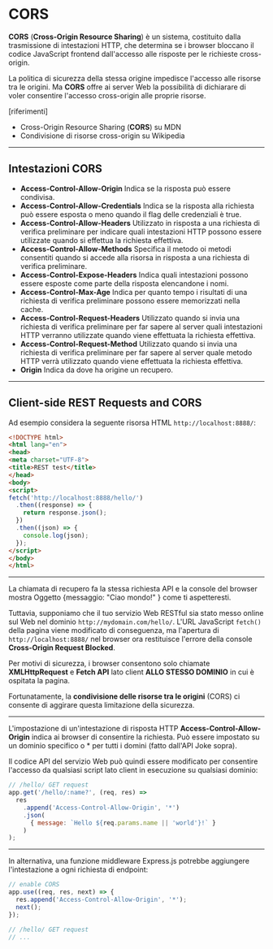 # CORS

**CORS** (**Cross-Origin Resource Sharing**) è un sistema, costituito dalla trasmissione di intestazioni HTTP, che determina se i browser bloccano il codice JavaScript frontend dall'accesso alle risposte per le richieste cross-origin.

La politica di sicurezza della stessa origine impedisce l'accesso alle risorse tra le origini. Ma **CORS** offre ai server Web la possibilità di dichiarare di voler consentire l'accesso cross-origin alle proprie risorse.

[riferimenti]
* Cross-Origin Resource Sharing (**CORS**) su MDN
* Condivisione di risorse cross-origin su Wikipedia


---

## Intestazioni CORS

* **Access-Control-Allow-Origin**
    Indica se la risposta può essere condivisa.
* **Access-Control-Allow-Credentials**
    Indica se la risposta alla richiesta può essere esposta o meno quando il flag delle credenziali è true.
* **Access-Control-Allow-Headers**
    Utilizzato in risposta a una richiesta di verifica preliminare per indicare quali intestazioni HTTP possono essere utilizzate quando si effettua la richiesta effettiva.
* **Access-Control-Allow-Methods**
    Specifica il metodo oi metodi consentiti quando si accede alla risorsa in risposta a una richiesta di verifica preliminare.
* **Access-Control-Expose-Headers**
    Indica quali intestazioni possono essere esposte come parte della risposta elencandone i nomi.
* **Access-Control-Max-Age**
    Indica per quanto tempo i risultati di una richiesta di verifica preliminare possono essere memorizzati nella cache.
* **Access-Control-Request-Headers**
    Utilizzato quando si invia una richiesta di verifica preliminare per far sapere al server quali intestazioni HTTP verranno utilizzate quando viene effettuata la richiesta effettiva.
* **Access-Control-Request-Method**
    Utilizzato quando si invia una richiesta di verifica preliminare per far sapere al server quale metodo HTTP verrà utilizzato quando viene effettuata la richiesta effettiva.
* **Origin**
    Indica da dove ha origine un recupero.


---



## Client-side REST Requests and CORS

Ad esempio considera la seguente risorsa HTML `http://localhost:8888/`:

```html
<!DOCTYPE html>
<html lang="en">
<head>
<meta charset="UTF-8">
<title>REST test</title>
</head>
<body>
<script>
fetch('http://localhost:8888/hello/')
  .then((response) => {
    return response.json();
  })
  .then((json) => {
    console.log(json);
  });
</script>
</body>
</html>
```

---

La chiamata di recupero fa la stessa richiesta API e la console del browser mostra Oggetto {messaggio: "Ciao mondo!" } come ti aspetteresti.

Tuttavia, supponiamo che il tuo servizio Web RESTful sia stato messo online sul Web nel dominio `http://mydomain.com/hello/`. L'URL JavaScript `fetch()` della pagina viene modificato di conseguenza, ma l'apertura di `http://localhost:8888/` nel browser ora restituisce l'errore della console **Cross-Origin Request Blocked**.

Per motivi di sicurezza, i browser consentono solo chiamate **XMLHttpRequest** e **Fetch API** lato client **ALLO STESSO DOMINIO** in cui è ospitata la pagina.

Fortunatamente, la **condivisione delle risorse tra le origini** (CORS) ci consente di aggirare questa limitazione della sicurezza. 

---

L'impostazione di un'intestazione di risposta HTTP **Access-Control-Allow-Origin** indica ai browser di consentire la richiesta. Può essere impostato su un dominio specifico o * per tutti i domini (fatto dall'API Joke sopra).

Il codice API del servizio Web può quindi essere modificato per consentire l'accesso da qualsiasi script lato client in esecuzione su qualsiasi dominio:

```javascript
// /hello/ GET request
app.get('/hello/:name?', (req, res) =>
  res
    .append('Access-Control-Allow-Origin', '*')
    .json(
      { message: `Hello ${req.params.name || 'world'}!` }
    )
);
```

---

In alternativa, una funzione middleware Express.js potrebbe aggiungere l'intestazione a ogni richiesta di endpoint:


```javascript
// enable CORS
app.use((req, res, next) => {
  res.append('Access-Control-Allow-Origin', '*');
  next();
});

// /hello/ GET request
// ...
```
